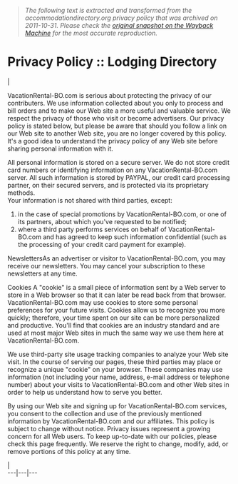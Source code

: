 > *The following text is extracted and transformed from the accommodationdirectory.org privacy policy that was archived on 2011-10-31. Please check the [original snapshot on the Wayback Machine](https://web.archive.org/web/20111031225234id_/http%3A//accommodationdirectory.org/ppolicy.html) for the most accurate reproduction.*

# Privacy Policy :: Lodging Directory

| 

VacationRental-BO.com is serious about protecting the privacy of our contributers. We use information collected about you only to process and bill orders and to make our Web site a more useful and valuable service. We respect the privacy of those who visit or become advertisers. Our privacy policy is stated below, but please be aware that should you follow a link on our Web site to another Web site, you are no longer covered by this policy. It's a good idea to understand the privacy policy of any Web site before sharing personal information with it.

All personal information is stored on a secure server. We do not store credit card numbers or identifying information on any VacationRental-BO.com server. All such information is stored by PAYPAL, our credit card processing partner, on their secured servers, and is protected via its proprietary methods.  
Your information is not shared with third parties, except:  
1) in the case of special promotions by VacationRental-BO.com, or one of its partners, about which you've requested to be notified;  
2) where a third party performs services on behalf of VacationRental-BO.com and has agreed to keep such information confidential (such as the processing of your credit card payment for example).

NewslettersAs an advertiser or visitor to VacationRental-BO.com, you may receive our newsletters. You may cancel your subscription to these newsletters at any time.

Cookies A "cookie" is a small piece of information sent by a Web server to store in a Web browser so that it can later be read back from that browser. VacationRental-BO.com may use cookies to store some personal preferences for your future visits. Cookies allow us to recognize you more quickly; therefore, your time spent on our site can be more personalized and productive. You'll find that cookies are an industry standard and are used at most major Web sites in much the same way we use them here at VacationRental-BO.com.

We use third-party site usage tracking companies to analyze your Web site visit. In the course of serving our pages, these third parties may place or recognize a unique "cookie" on your browser. These companies may use information (not including your name, address, e-mail address or telephone number) about your visits to VacationRental-BO.com and other Web sites in order to help us understand how to serve you better.

By using our Web site and signing up for VacationRental-BO.com services, you consent to the collection and use of the previously mentioned information by VacationRental-BO.com and our affiliates. This policy is subject to change without notice. Privacy issues represent a growing concern for all Web users. To keep up-to-date with our policies, please check this page frequently. We reserve the right to change, modify, add, or remove portions of this policy at any time.

|   
---|---|---
